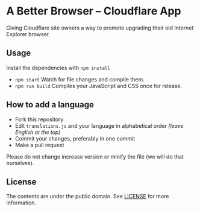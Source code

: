 # A Better Browser – Cloudflare App

Giving Cloudflare site owners a way to promote upgrading their old Internet Explorer browser.

## Usage

Install the dependencies with `npm install`

* `npm start` Watch for file changes and compile them.
* `npm run build` Compiles your JavaScript and CSS once for release.

## How to add a language
* Fork this repository
* Edit `translations.js` and your language in alphabetical order *(leave English at the top)*
* Commit your changes, preferably in one commit
* Make a pull request

Please do not change increase version or minify the file (we will do that ourselves).

## License

The contents are under the public domain. See [LICENSE](LICENSE) for more information.

